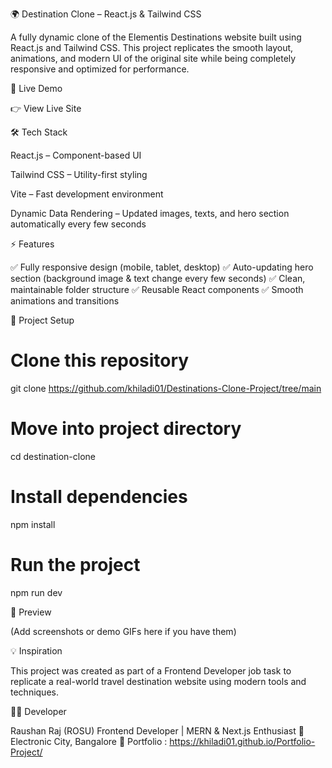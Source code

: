 🌍 Destination Clone – React.js & Tailwind CSS

A fully dynamic clone of the Elementis Destinations
 website built using React.js and Tailwind CSS.
This project replicates the smooth layout, animations, and modern UI of the original site while being completely responsive and optimized for performance.

🚀 Live Demo

👉 View Live Site

🛠️ Tech Stack

React.js – Component-based UI

Tailwind CSS – Utility-first styling

Vite – Fast development environment

Dynamic Data Rendering – Updated images, texts, and hero section automatically every few seconds

⚡ Features

✅ Fully responsive design (mobile, tablet, desktop)
✅ Auto-updating hero section (background image & text change every few seconds)
✅ Clean, maintainable folder structure
✅ Reusable React components
✅ Smooth animations and transitions

📂 Project Setup
# Clone this repository
git clone https://github.com/khiladi01/Destinations-Clone-Project/tree/main

# Move into project directory
cd destination-clone

# Install dependencies
npm install

# Run the project
npm run dev

📸 Preview

(Add screenshots or demo GIFs here if you have them)

💡 Inspiration

This project was created as part of a Frontend Developer job task to replicate a real-world travel destination website using modern tools and techniques.

👨‍💻 Developer

Raushan Raj (ROSU)
Frontend Developer | MERN & Next.js Enthusiast
📍 Electronic City, Bangalore
🔗 Portfolio : https://khiladi01.github.io/Portfolio-Project/
